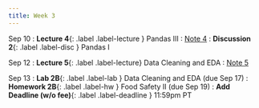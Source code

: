 ```yaml
---
title: Week 3
---
```


Sep 10
: **Lecture 4**{: .label .label-lecture } Pandas III
    : [Note 4](https://ds100.org/course-notes/pandas_3/pandas_3.html)
: **Discussion 2**{: .label .label-disc } Pandas I


Sep 12
: **Lecture 5**{: .label .label-lecture} Data Cleaning and EDA
    : [Note 5](https://ds100.org/course-notes/eda/eda.html)


Sep 13
: **Lab 2B**{: .label .label-lab } Data Cleaning and EDA (due Sep 17)
: **Homework 2B**{: .label .label-hw } Food Safety II (due Sep 19)
: **Add Deadline (w/o fee)**{: .label .label-deadline } 11:59pm PT